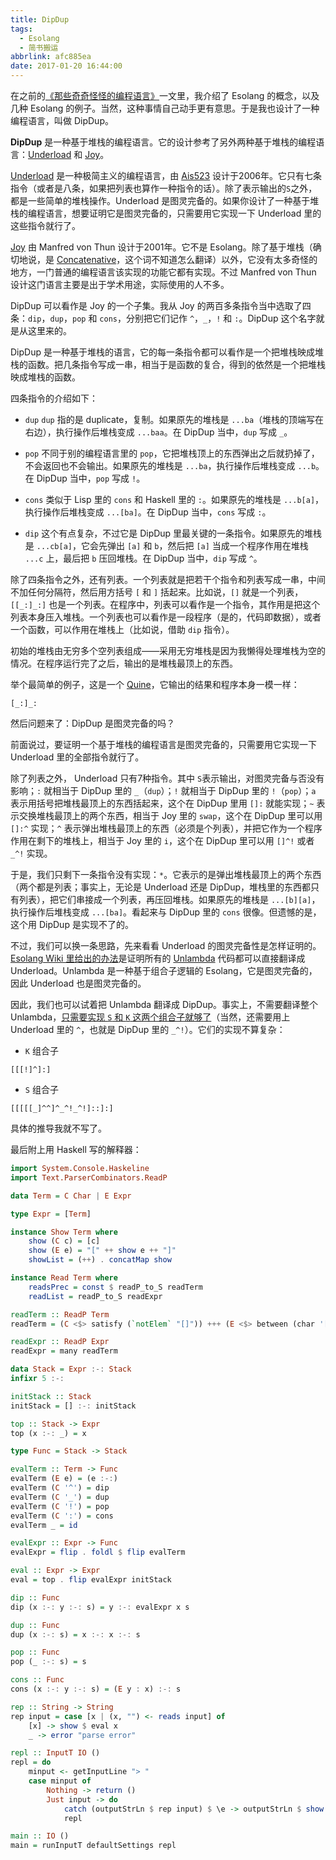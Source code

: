 ```yaml
---
title: DipDup
tags:
  - Esolang
  - 简书搬运
abbrlink: afc885ea
date: 2017-01-20 16:44:00
---
```


在之前的[《那些奇奇怪怪的编程语言》](http://www.jianshu.com/p/ed929cf72312)一文里，我介绍了 Esolang 的概念，以及几种 Esolang 的例子。当然，这种事情自己动手更有意思。于是我也设计了一种编程语言，叫做 DipDup。

__DipDup__ 是一种基于堆栈的编程语言。它的设计参考了另外两种基于堆栈的编程语言：[Underload](http://esolangs.org/wiki/Underload) 和 [Joy](http://www.latrobe.edu.au/humanities/research/research-projects/past-projects/joy-programming-language)。

[Underload](http://esolangs.org/wiki/Underload) 是一种极简主义的编程语言，由 [Ais523](http://esolangs.org/wiki/User:Ais523) 设计于2006年。它只有七条指令（或者是八条，如果把列表也算作一种指令的话）。除了表示输出的`S`之外，都是一些简单的堆栈操作。Underload 是图灵完备的。如果你设计了一种基于堆栈的编程语言，想要证明它是图灵完备的，只需要用它实现一下 Underload 里的这些指令就行了。

[Joy](https://en.wikipedia.org/wiki/Joy_(programming_language)) 由 Manfred von Thun 设计于2001年。它不是 Esolang。除了基于堆栈（确切地说，是 [Concatenative](https://en.wikipedia.org/wiki/Concatenative_programming_language)，这个词不知道怎么翻译）以外，它没有太多奇怪的地方，一门普通的编程语言该实现的功能它都有实现。不过 Manfred von Thun 设计这门语言主要是出于学术用途，实际使用的人不多。

<!-- more -->

DipDup 可以看作是 Joy 的一个子集。我从 Joy 的两百多条指令当中选取了四条：`dip`，`dup`，`pop` 和 `cons`，分别把它们记作 `^`，`_`，`!` 和 `:`。DipDup 这个名字就是从这里来的。

DipDup 是一种基于堆栈的语言，它的每一条指令都可以看作是一个把堆栈映成堆栈的函数。把几条指令写成一串，相当于是函数的复合，得到的依然是一个把堆栈映成堆栈的函数。

四条指令的介绍如下：


* `dup`
`dup` 指的是 duplicate，复制。如果原先的堆栈是 `...ba`（堆栈的顶端写在右边），执行操作后堆栈变成 `...baa`。在 DipDup 当中，`dup` 写成 `_`。


* `pop`
不同于别的编程语言里的 `pop`，它把堆栈顶上的东西弹出之后就扔掉了，不会返回也不会输出。如果原先的堆栈是 `...ba`，执行操作后堆栈变成 `...b`。在 DipDup 当中，`pop` 写成 `!`。


* `cons`
类似于 Lisp 里的 `cons` 和 Haskell 里的 `:`。如果原先的堆栈是 `...b[a]`，执行操作后堆栈变成 `...[ba]`。在 DipDup 当中，`cons` 写成 `:`。


* `dip`
这个有点复杂，不过它是 DipDup 里最关键的一条指令。如果原先的堆栈是 `...cb[a]`，它会先弹出 `[a]` 和 `b`，然后把 `[a]` 当成一个程序作用在堆栈 `...c` 上，最后把 `b` 压回堆栈。在 DipDup 当中，`dip` 写成 `^`。

除了四条指令之外，还有列表。一个列表就是把若干个指令和列表写成一串，中间不加任何分隔符，然后用方括号 `[` 和 `]` 括起来。比如说，`[]` 就是一个列表，`[[_:]_:]` 也是一个列表。在程序中，列表可以看作是一个指令，其作用是把这个列表本身压入堆栈。一个列表也可以看作是一段程序（是的，代码即数据），或者一个函数，可以作用在堆栈上（比如说，借助 `dip` 指令）。

初始的堆栈由无穷多个空列表组成——采用无穷堆栈是因为我懒得处理堆栈为空的情况。在程序运行完了之后，输出的是堆栈最顶上的东西。

举个最简单的例子，这是一个 [Quine](https://en.wikipedia.org/wiki/Quine_(computing))，它输出的结果和程序本身一模一样：

```
[_:]_:
```

然后问题来了：DipDup 是图灵完备的吗？

前面说过，要证明一个基于堆栈的编程语言是图灵完备的，只需要用它实现一下 Underload 里的全部指令就行了。

除了列表之外， Underload 只有7种指令。其中 `S`表示输出，对图灵完备与否没有影响；`:` 就相当于 DipDup 里的 `_`（`dup`）；`!` 就相当于 DipDup 里的 `!`（`pop`）；`a` 表示用括号把堆栈最顶上的东西括起来，这个在 DipDup 里用 `[]:` 就能实现；`~` 表示交换堆栈最顶上的两个东西，相当于 Joy 里的 `swap`，这个在 DipDup 里可以用 `[]:^` 实现；`^` 表示弹出堆栈最顶上的东西（必须是个列表），并把它作为一个程序作用在剩下的堆栈上，相当于 Joy 里的 `i`，这个在 DipDup 里可以用 `[]^!` 或者 `_^!` 实现。

于是，我们只剩下一条指令没有实现：`*`。它表示的是弹出堆栈最顶上的两个东西（两个都是列表；事实上，无论是 Underload 还是 DipDup，堆栈里的东西都只有列表），把它们串接成一个列表，再压回堆栈。如果原先的堆栈是 `...[b][a]`，执行操作后堆栈变成 `...[ba]`。看起来与 DipDup 里的 `cons` 很像。但遗憾的是，这个用 DipDup 是实现不了的。

不过，我们可以换一条思路，先来看看 Underload 的图灵完备性是怎样证明的。[Esolang Wiki 里给出的办法](https://esolangs.org/wiki/Underload#Unlambda_to_Underload)是证明所有的 [Unlambda](https://esolangs.org/wiki/Unlambda) 代码都可以直接翻译成 Underload。Unlambda 是一种基于组合子逻辑的 Esolang，它是图灵完备的，因此 Underload 也是图灵完备的。

因此，我们也可以试着把 Unlambda 翻译成 DipDup。事实上，不需要翻译整个 Unlambda，[只需要实现 `S` 和 `K` 这两个组合子就够了](https://esolangs.org/wiki/S_and_K_Turing-completeness_proof)（当然，还需要用上 Underload 里的 `^`，也就是 DipDup 里的 `_^!`）。它们的实现不算复杂：

* `K` 组合子

```
[[[!]^]:]
```

* `S` 组合子

```
[[[[[_]^^]^_^!_^!]::]:]
```

具体的推导我就不写了。

最后附上用 Haskell 写的解释器：

```haskell
import System.Console.Haskeline
import Text.ParserCombinators.ReadP

data Term = C Char | E Expr

type Expr = [Term]

instance Show Term where
    show (C c) = [c]
    show (E e) = "[" ++ show e ++ "]"
    showList = (++) . concatMap show

instance Read Term where
    readsPrec = const $ readP_to_S readTerm
    readList = readP_to_S readExpr

readTerm :: ReadP Term
readTerm = (C <$> satisfy (`notElem` "[]")) +++ (E <$> between (char '[') (char ']') readExpr)

readExpr :: ReadP Expr
readExpr = many readTerm

data Stack = Expr :-: Stack
infixr 5 :-:

initStack :: Stack
initStack = [] :-: initStack

top :: Stack -> Expr
top (x :-: _) = x

type Func = Stack -> Stack

evalTerm :: Term -> Func
evalTerm (E e) = (e :-:)
evalTerm (C '^') = dip
evalTerm (C '_') = dup
evalTerm (C '!') = pop
evalTerm (C ':') = cons
evalTerm _ = id

evalExpr :: Expr -> Func
evalExpr = flip . foldl $ flip evalTerm

eval :: Expr -> Expr
eval = top . flip evalExpr initStack

dip :: Func
dip (x :-: y :-: s) = y :-: evalExpr x s

dup :: Func
dup (x :-: s) = x :-: x :-: s

pop :: Func
pop (_ :-: s) = s

cons :: Func
cons (x :-: y :-: s) = (E y : x) :-: s

rep :: String -> String
rep input = case [x | (x, "") <- reads input] of
    [x] -> show $ eval x
    _ -> error "parse error"

repl :: InputT IO ()
repl = do
    minput <- getInputLine "> "
    case minput of
        Nothing -> return ()
        Just input -> do
            catch (outputStrLn $ rep input) $ \e -> outputStrLn $ show (e :: SomeException)
            repl

main :: IO ()
main = runInputT defaultSettings repl
```
